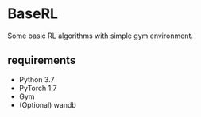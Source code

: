# BaseRL
 Some basic RL algorithms with simple gym environment.
## requirements
- Python 3.7
- PyTorch 1.7
- Gym
- (Optional) wandb
